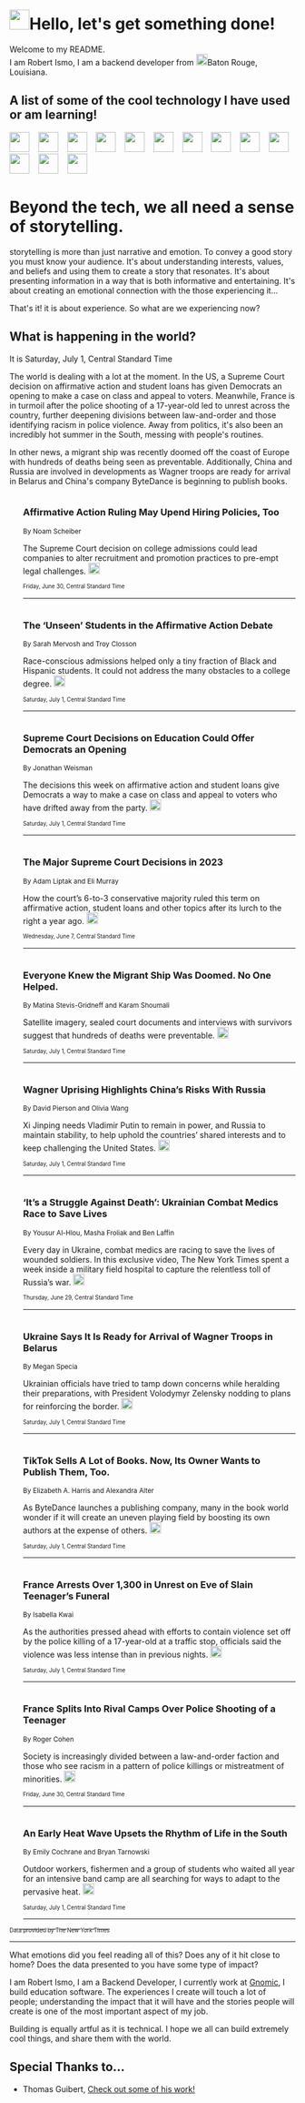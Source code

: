 <h1><img src="https://emojis.slackmojis.com/emojis/images/1643514375/3493/hot-coffee.gif?1643514375" width="35"/>Hello, let's get something done!</h1>

<p>Welcome to my README.<br/>
I am Robert Ismo, I am a backend developer from <img src="https://emojis.slackmojis.com/emojis/images/1638395689/50435/moulin_rouge.png?1638395689" width="20"/>Baton Rouge, Louisiana.</p>
<h2>A list of some of the cool technology I have used or am learning!</h2>
<p>
<img src="https://emojis.slackmojis.com/emojis/images/1643516091/21142/meow_bongotap.gif?1643516091" width="35" alt="">
<img src="https://img.shields.io/badge/Favorite%20Frontend%20Framework-SvelteKit-f83903" alt="">
<img src="https://img.shields.io/badge/Second%20Favorite-Vue-40b581" alt="">
<img src="https://img.shields.io/badge/Most%20Used%20Runtime-Nodejs-78b061" alt="">
<img src="https://emojis.slackmojis.com/emojis/images/1643517416/34482/fire.gif?1643517416" width="35" alt="">
<img src="https://img.shields.io/badge/Javascript%20But%20Better-Typescript-0078ca" alt="">
<img src="https://img.shields.io/badge/Favorite%20Language-Elixir-3e244d" alt="">
<img src="https://img.shields.io/badge/Containerize%20Everything-Docker-6ac9ef" alt="">
<img src="https://emojis.slackmojis.com/emojis/images/1643514596/5999/meow_party.gif?1643514596" width="35" alt="">
<img src="https://img.shields.io/badge/API%20Love%20Language-Graphql-de32a5" alt="">
<img src="https://img.shields.io/badge/Our%20Favorite%20Version%20Controller-Git-e94f33" alt="">
<img src="https://img.shields.io/badge/Favorite%20Database-Redis-d42d1d" alt="">
<img src="https://emojis.slackmojis.com/emojis/images/1643514559/5584/deployparrot.gif?1643514559" width="35" alt="">
<img src="https://img.shields.io/badge/Container%20Interstate-RabbitMQ-f66200" alt="">
<img src="https://img.shields.io/badge/Gotta%20Learn-Kubernetes-316adf" alt="">
<img src="https://img.shields.io/badge/Really%20Mature%20Now-WASM-654fef" alt="">
<img src="https://emojis.slackmojis.com/emojis/images/1666642497/61942/dance_vibe.gif?1666642497" width="35" alt="">
<img src="https://img.shields.io/badge/For%20My%20M1-ARM64-657d96" alt="">
<img src="https://img.shields.io/badge/Loving%20This%20So%20Much-TailwindCSS-17bcb5" alt="">
<img src="https://img.shields.io/badge/Cool%20Build%20Tool-Vite-f9cb24" alt="">
<img src="https://emojis.slackmojis.com/emojis/images/1669231376/62819/working-on-it.gif?1669231376" width="35" alt="">
<img src="https://img.shields.io/badge/Fun%20and%20Easy%20Database-MongoDB-5f8c49" alt="">
<img src="https://img.shields.io/badge/JS%20Life%20Support-NPM-c73737" alt="">
<img src="https://img.shields.io/badge/I%20Liked%20It-DynamoDB-0073b9" alt="">
<img src="https://emojis.slackmojis.com/emojis/images/1643514045/46/question.gif?1643514045" width="35" alt="">
<img src="https://img.shields.io/badge/cool-React-60d6f9" alt="">
<img src="https://img.shields.io/badge/Future%20Big%20Project-Lambda-f37e00" alt="">
<img src="https://img.shields.io/badge/NPM%20But%20Better-PNPM-f1aa07" alt="">
<img src="https://emojis.slackmojis.com/emojis/images/1643514943/9662/fbwow.gif?1643514943" width="35" alt="">
<img src="https://img.shields.io/badge/First%20Language-C-662079" alt="">
<img src="https://img.shields.io/badge/Where%20I%20Deploy%20Frontend-Vercel-000000" alt="">
<img src="https://img.shields.io/badge/Who%20Does%20not%20Want%20an%20App-Swift-f9492a" alt="">
<img src="https://emojis.slackmojis.com/emojis/images/1643514058/151/javascript.png?1643514058" width="35" alt="">
<img src="https://img.shields.io/badge/cool-Python-fbd542" alt="">
<img src="https://img.shields.io/badge/Favorite%20Something-Stripe-656cdc" alt="">
<img src="https://img.shields.io/badge/Of%20Course-HTML5-ed6327" alt="">
<img src="https://emojis.slackmojis.com/emojis/images/1660415405/60731/bomb.gif?1660415405" width="35" alt="">
<img src="https://img.shields.io/badge/hate-CSS-2964ec" alt="">
<img src="https://img.shields.io/badge/Learning-CircleCI-141215" alt="">
<img src="https://img.shields.io/badge/Learning-Rust-fbbb3b" alt="">
<img src="https://emojis.slackmojis.com/emojis/images/1660415397/60712/writing-hand.gif?1660415397" width="35" alt="">
<img src="https://img.shields.io/badge/Dev%20Browser%20of%20Choice-Firefox-cc4e26" alt="">
<img src="https://img.shields.io/badge/Recoverying%20From%20Windows-UNIX-1781e3" alt="">
<img src="https://img.shields.io/badge/LOVE-LogSeq-90c1c2" alt="">
<img src="https://emojis.slackmojis.com/emojis/images/1643514066/223/kirby.gif?1643514066" width="35" alt="">
<img src="https://img.shields.io/badge/Daily%20Driver-MacOS-e6e6e8" alt="">
<img src="https://img.shields.io/badge/Git%20Server-Github-000000" alt="">
<img src="https://img.shields.io/badge/enjoyable-EC2-f17428" alt="">
<img src="https://emojis.slackmojis.com/emojis/images/1643514239/2069/excited.gif?1643514239" width="35" alt="">
</p>
<h1>Beyond the tech, we all need a sense of storytelling.</h1>
<p>storytelling is more than just narrative and emotion. To convey a good story you must know your audience. It's about understanding interests, values, and beliefs and using them to create a story that resonates. It's about presenting information in a way that is both informative and entertaining. It's about creating an emotional connection with the those experiencing it...</p>
<p>That's it! it is about experience. So what are we experiencing now?</p>
<h2>What is happening in the world?</h2>
<p>It is Saturday, July 1, Central Standard Time</p>
<p>
The world is dealing with a lot at the moment. In the US, a Supreme Court decision on affirmative action and student loans has given Democrats an opening to make a case on class and appeal to voters. Meanwhile, France is in turmoil after the police shooting of a 17-year-old led to unrest across the country, further deepening divisions between law-and-order and those identifying racism in police violence. Away from politics, it&#39;s also been an incredibly hot summer in the South, messing with people&#39;s routines. 

In other news, a migrant ship was recently doomed off the coast of Europe with hundreds of deaths being seen as preventable. Additionally, China and Russia are involved in developments as Wagner troops are ready for arrival in Belarus and China&#39;s company ByteDance is beginning to publish books. </p>
<ol>
<img src="https://img.shields.io/badge/-business-blue" alt="">
<h3>Affirmative Action Ruling May Upend Hiring Policies, Too</h3>
<sub>By Noam Scheiber</sub>
<p>The Supreme Court decision on college admissions could lead companies to alter recruitment and promotion practices to pre-empt legal challenges.  <a href="https://nyti.ms/44htMF4"><img src="https://developer.nytimes.com/files/poweredby_nytimes_30b.png?v=1583354208352" height="20"></a></p>
<sub><sub>Friday, June 30, Central Standard Time</sub></sub>
<hr/>
<img src="https://img.shields.io/badge/-us-blue" alt="">
<h3>The ‘Unseen’ Students in the Affirmative Action Debate</h3>
<sub>By Sarah Mervosh and Troy Closson</sub>
<p>Race-conscious admissions helped only a tiny fraction of Black and Hispanic students. It could not address the many obstacles to a college degree.  <a href="https://nyti.ms/46srp4b"><img src="https://developer.nytimes.com/files/poweredby_nytimes_30b.png?v=1583354208352" height="20"></a></p>
<sub><sub>Saturday, July 1, Central Standard Time</sub></sub>
<hr/>
<img src="https://img.shields.io/badge/-us-blue" alt="">
<h3>Supreme Court Decisions on Education Could Offer Democrats an Opening</h3>
<sub>By Jonathan Weisman</sub>
<p>The decisions this week on affirmative action and student loans give Democrats a way to make a case on class and appeal to voters who have drifted away from the party.  <a href="https://nyti.ms/3r9xHFH"><img src="https://developer.nytimes.com/files/poweredby_nytimes_30b.png?v=1583354208352" height="20"></a></p>
<sub><sub>Saturday, July 1, Central Standard Time</sub></sub>
<hr/>
<img src="https://img.shields.io/badge/-us-blue" alt="">
<h3>The Major Supreme Court Decisions in 2023</h3>
<sub>By Adam Liptak and Eli Murray</sub>
<p>How the court’s 6-to-3 conservative majority ruled this term on affirmative action, student loans and other topics after its lurch to the right a year ago.  <a href="https://nyti.ms/43xL9Bt"><img src="https://developer.nytimes.com/files/poweredby_nytimes_30b.png?v=1583354208352" height="20"></a></p>
<sub><sub>Wednesday, June 7, Central Standard Time</sub></sub>
<hr/>
<img src="https://img.shields.io/badge/-world-blue" alt="">
<h3>Everyone Knew the Migrant Ship Was Doomed. No One Helped.</h3>
<sub>By Matina Stevis-Gridneff and Karam Shoumali</sub>
<p>Satellite imagery, sealed court documents and interviews with survivors suggest that hundreds of deaths were preventable.  <a href="https://nyti.ms/46xa764"><img src="https://developer.nytimes.com/files/poweredby_nytimes_30b.png?v=1583354208352" height="20"></a></p>
<sub><sub>Saturday, July 1, Central Standard Time</sub></sub>
<hr/>
<img src="https://img.shields.io/badge/-world-blue" alt="">
<h3>Wagner Uprising Highlights China’s Risks With Russia</h3>
<sub>By David Pierson and Olivia Wang</sub>
<p>Xi Jinping needs Vladimir Putin to remain in power, and Russia to maintain stability, to help uphold the countries’ shared interests and to keep challenging the United States.  <a href="https://nyti.ms/3r5ZYwJ"><img src="https://developer.nytimes.com/files/poweredby_nytimes_30b.png?v=1583354208352" height="20"></a></p>
<sub><sub>Saturday, July 1, Central Standard Time</sub></sub>
<hr/>
<img src="https://img.shields.io/badge/-video-blue" alt="">
<h3>‘It’s a Struggle Against Death’: Ukrainian Combat Medics Race to Save Lives</h3>
<sub>By Yousur Al-Hlou, Masha Froliak and Ben Laffin</sub>
<p>Every day in Ukraine, combat medics are racing to save the lives of wounded soldiers. In this exclusive video, The New York Times spent a week inside a military field hospital to capture the relentless toll of Russia’s war.  <a href="https://nyti.ms/46kqUJg"><img src="https://developer.nytimes.com/files/poweredby_nytimes_30b.png?v=1583354208352" height="20"></a></p>
<sub><sub>Thursday, June 29, Central Standard Time</sub></sub>
<hr/>
<img src="https://img.shields.io/badge/-world-blue" alt="">
<h3>Ukraine Says It Is Ready for Arrival of Wagner Troops in Belarus</h3>
<sub>By Megan Specia</sub>
<p>Ukrainian officials have tried to tamp down concerns while heralding their preparations, with President Volodymyr Zelensky nodding to plans for reinforcing the border.  <a href="https://nyti.ms/44qgbvb"><img src="https://developer.nytimes.com/files/poweredby_nytimes_30b.png?v=1583354208352" height="20"></a></p>
<sub><sub>Saturday, July 1, Central Standard Time</sub></sub>
<hr/>
<img src="https://img.shields.io/badge/-books-blue" alt="">
<h3>TikTok Sells A Lot of Books. Now, Its Owner Wants to Publish Them, Too.</h3>
<sub>By Elizabeth A. Harris and Alexandra Alter</sub>
<p>As ByteDance launches a publishing company, many in the book world wonder if it will create an uneven playing field by boosting its own authors at the expense of others.  <a href="https://nyti.ms/46IMHe7"><img src="https://developer.nytimes.com/files/poweredby_nytimes_30b.png?v=1583354208352" height="20"></a></p>
<sub><sub>Saturday, July 1, Central Standard Time</sub></sub>
<hr/>
<img src="https://img.shields.io/badge/-world-blue" alt="">
<h3>France Arrests Over 1,300 in Unrest on Eve of Slain Teenager’s Funeral</h3>
<sub>By Isabella Kwai</sub>
<p>As the authorities pressed ahead with efforts to contain violence set off by the police killing of a 17-year-old at a traffic stop, officials said the violence was less intense than in previous nights.  <a href="https://nyti.ms/3r9AiiV"><img src="https://developer.nytimes.com/files/poweredby_nytimes_30b.png?v=1583354208352" height="20"></a></p>
<sub><sub>Saturday, July 1, Central Standard Time</sub></sub>
<hr/>
<img src="https://img.shields.io/badge/-world-blue" alt="">
<h3>France Splits Into Rival Camps Over Police Shooting of a Teenager</h3>
<sub>By Roger Cohen</sub>
<p>Society is increasingly divided between a law-and-order faction and those who see racism in a pattern of police killings or mistreatment of minorities.  <a href="https://nyti.ms/3NV8dVl"><img src="https://developer.nytimes.com/files/poweredby_nytimes_30b.png?v=1583354208352" height="20"></a></p>
<sub><sub>Friday, June 30, Central Standard Time</sub></sub>
<hr/>
<img src="https://img.shields.io/badge/-us-blue" alt="">
<h3>An Early Heat Wave Upsets the Rhythm of Life in the South</h3>
<sub>By Emily Cochrane and Bryan Tarnowski</sub>
<p>Outdoor workers, fishermen and a group of students who waited all year for an intensive band camp are all searching for ways to adapt to the pervasive heat.  <a href="https://nyti.ms/44np9cA"><img src="https://developer.nytimes.com/files/poweredby_nytimes_30b.png?v=1583354208352" height="20"></a></p>
<sub><sub>Saturday, July 1, Central Standard Time</sub></sub>
<hr/>
</ol>
<a href="https://developer.nytimes.com"><sub><sub>Data provided by The New York Times</sub></sub></a>
<hr/>
<p>What emotions did you feel reading all of this? Does any of it hit close to home? Does the data presented to you have some type of impact?</p>
<p>I am Robert Ismo, I am a Backend Developer, I currently work at <a href="https://gnomic.education/">Gnomic</a>, I build education software. The experiences I create will touch a lot of people; understanding the impact that it will have and the stories people will create is one of the most important aspect of my job.</p>
<p>Building is equally artful as it is technical. I hope we all can build extremely cool things, and share them with the world.</p>
<h2>Special Thanks to...</h2>
<ul>
<li>Thomas Guibert, <a href="https://github.com/thmsgbrt/thmsgbrt">Check out some of his work!</a></li>
</ul>